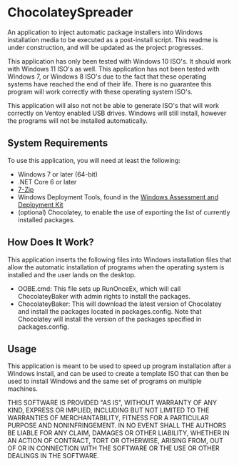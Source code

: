 # ChocolateySpreader
An application to inject automatic package installers into Windows installation media to be executed as a post-install script.
This readme is under construction, and will be updated as the project progresses.

This application has only been tested with Windows 10 ISO's. It should work with Windows 11 ISO's as well.
This application has not been tested with Windows 7, or Windows 8 ISO's due to the fact that these operating systems have reached the end of their life.
There is no guarantee this program will work correctly with these operating system ISO's.

This application will also not not be able to generate ISO's that will work correctly on Ventoy enabled USB drives. Windows will still install, however the programs will not be installed automatically.

## System Requirements

To use this application, you will need at least the following:

- Windows 7 or later (64-bit)
- .NET Core 6 or later
- [7-Zip](https://7-zip.org)
- Windows Deployment Tools, found in the [Windows Assessment and Deployment Kit](https://aka.ms/windows/adk)
- (optional) Chocolatey, to enable the use of exporting the list of currently installed packages.

## How Does It Work?

This application inserts the following files into Windows installation files that allow the automatic installation of programs when the operating system is installed and the user lands on the desktop.
- OOBE.cmd: This file sets up RunOnceEx, which will call ChocolateyBaker with admin rights to install the packages.
- ChocolateyBaker: This will download the latest version of Chocolatey and install the packages located in packages.config.
Note that Chocolatey will install the version of the packages specified in packages.config.


## Usage

This application is meant to be used to speed up program installation after a Windows install, and can be used to create a template ISO that can then be used to install Windows and the same set of programs on multiple machines.



THIS SOFTWARE IS PROVIDED "AS IS", WITHOUT WARRANTY OF ANY KIND,
EXPRESS OR IMPLIED, INCLUDING BUT NOT LIMITED TO THE WARRANTIES OF
MERCHANTABILITY, FITNESS FOR A PARTICULAR PURPOSE AND NONINFRINGEMENT.
IN NO EVENT SHALL THE AUTHORS BE LIABLE FOR ANY CLAIM, DAMAGES OR
OTHER LIABILITY, WHETHER IN AN ACTION OF CONTRACT, TORT OR OTHERWISE,
ARISING FROM, OUT OF OR IN CONNECTION WITH THE SOFTWARE OR THE USE OR
OTHER DEALINGS IN THE SOFTWARE.